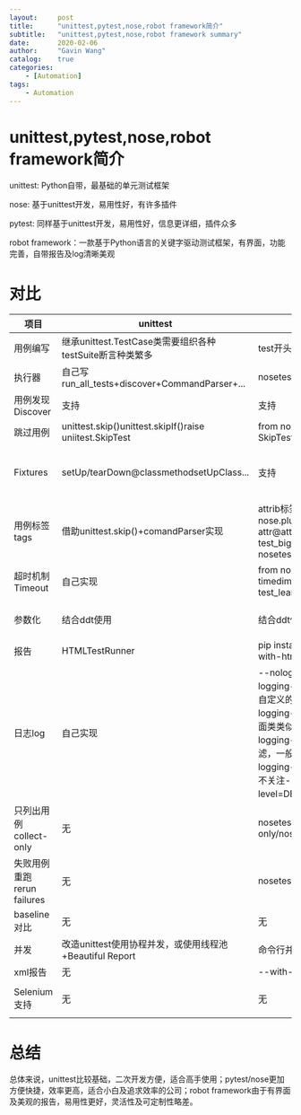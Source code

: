 ```yaml
---
layout:     post
title:      "unittest,pytest,nose,robot framework简介"
subtitle:   "unittest,pytest,nose,robot framework summary"
date:       2020-02-06
author:     "Gavin Wang"
catalog:    true
categories:
    - [Automation]
tags:
    - Automation
---
```


# unittest,pytest,nose,robot framework简介

unittest: Python自带，最基础的单元测试框架

nose: 基于unittest开发，易用性好，有许多插件

pytest: 同样基于unittest开发，易用性好，信息更详细，插件众多

robot framework：一款基于Python语言的关键字驱动测试框架，有界面，功能完善，自带报告及log清晰美观

# 对比

| 项目             | unittest                                                 | nose                                                         | pytest                                                       | robot framework                                              |
| ---------------- | -------------------------------------------------------- | ------------------------------------------------------------ | ------------------------------------------------------------ | ------------------------------------------------------------ |
| 用例编写         | 继承unittest.TestCase类需要组织各种testSuite断言种类繁多 | test开头的方法即可                                           | test开头的方法即可                                           | robot格式，文本文件                                          |
| 执行器           | 自己写run_all_tests+discover+CommandParser+...           | nosetests ...                                                | py.test ...                                                  | pybot ...                                                    |
| 用例发现Discover | 支持                                                     | 支持                                                         | 支持                                                         | 支持                                                         |
| 跳过用例         | unittest.skip()unittest.skipIf()raise uniitest.SkipTest  | from nose.plugins.skip import SkipTestraise SkipTest         | @pytest.mark.skipif( condition)@pytest.mark.xfail            | -                                                            |
| Fixtures         | setUp/tearDown@classmethodsetUpClass...                  | 支持                                                         | @pytest.fixture(session="session", autouse=True)fixture的作用域：function、module、session ，autouse=True使得函数将默认执行 | [Setup] ...[Teardown] ...                                    |
| 用例标签tags     | 借助unittest.skip()+comandParser实现                     | attrib标签from nose.plugins.attrib import attr@attr(speed='slow')def test_big_download(): pass$ nosetests -a speed=slow | @pytest.mark.webtest自定义一个mark，如下，然后 py.test -v -m webtest 只运行标记了webtest的函数， py.test -v -m "not webtest" 来运行未标记webtest的 | [Tags] test level1pybot -i/--include tagName C:\TF-Testpybot -e/--exculde level1 *.robot排除 |
| 超时机制Timeout  | 自己实现                                                 | from nose.tools import timedimport time@timed(1)def test_lean_5():time.sleep(2)pass | pip install pytest-timeout@pytest.mark.timeout(60)或 pytest --timeout=300 | [Timeout] 3 seconds                                          |
| 参数化           | 结合ddt使用                                              | 结合ddt使用                                                  | @pytest.mark.parametrize("a,b,expected", testdata)def test_timedistance_v0(a, b, expected):diff = a - bassert diff == expected | [Template] 1 2 3                                             |
| 报告             | HTMLTestRunner                                           | pip install nose-htmloutput--with-html --html-file=          | pip install -U pytest-htmlpy.test --html=./report.html       | 支持，默认自动生成                                           |
|日志log |自己实现 |--nologcapture 不使用log--logging-format=FORMAT使用自定义的格式显示日志--logging-datefmt=FORMAT 和上面类类似，多了日期格式--logging-filter=FILTER日志过滤，一般很少用，可以不关注--logging-clear-handlers 也可以不关注--logging-level=DEFAULT log的等级定义 |pytest test_add.py --resultlog=./log.txtpytest test_add.py --pastebin=all |支持，默认自动生成|
|只列出用例collect-only | 无 |nosetests --collect-only/nosetests -v --with-id |--collect-only -v | -|
|失败用例重跑rerun failures |无 |nosetests -v --failed |pip install -U pytest-rerunfailures@pytest.mark.flaky(reruns=5)py.test --rerun=3 |robot --rerunfailed|
|baseline对比 |无 |无 |无 |无|
|并发 |改造unittest使用协程并发，或使用线程池+Beautiful Report |命令行并发 |pytest-xdist：分发到不用的cpu或机器上 |命令行并发|
|xml报告 |无 |--with-xunit | --xunit-file=... /pytest+Allure |--junit-xml=|
|Selenium支持 |无 |无 |pytest-selenium |robotframework-seleniumlibraryrobotframwork-selenium2library|

# 总结

总体来说，unittest比较基础，二次开发方便，适合高手使用；pytest/nose更加方便快捷，效率更高，适合小白及追求效率的公司；robot framework由于有界面及美观的报告，易用性更好，灵活性及可定制性略差。



